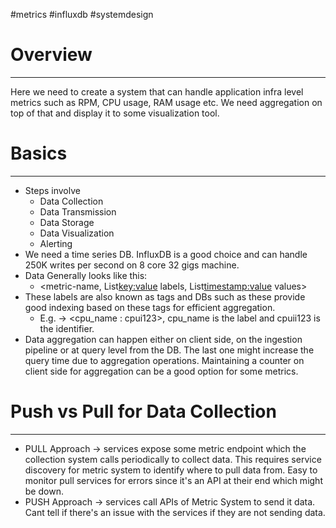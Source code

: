 #metrics #influxdb #systemdesign

# Overview
***
Here we need to create a system that can handle application infra level metrics such as RPM, CPU usage, RAM usage etc. We need aggregation on top of that and display it to some visualization tool.

# Basics
***
- Steps involve
	- Data Collection
	- Data Transmission
	- Data Storage
	- Data Visualization
	- Alerting
- We need a time series DB. InfluxDB is a good choice and can handle 250K writes per second on 8 core 32 gigs machine.
- Data Generally looks like this:
	- <metric-name, List<key:value> labels, List<timestamp:value> values> 
- These labels are also known as tags and DBs such as these provide good indexing based on these tags for efficient aggregation. 
	- E.g. -> <cpu_name : cpui123>, cpu_name is the label and cpuii123 is the identifier.
-  Data aggregation can happen either on client side, on the ingestion pipeline or at query level from the DB. The last one might increase the query time due to aggregation operations. Maintaining a counter on client side for aggregation can be a good option for some metrics. 

# Push vs Pull for Data Collection
***
- PULL Approach -> services expose some metric endpoint which the collection system calls periodically to collect data. This requires service discovery for metric system to identify where to pull data from. Easy to monitor pull services for errors since it's an API at their end which might be down.
- PUSH Approach -> services call APIs of Metric System to send it data. Cant tell if there's an issue with the services if they are not sending data.